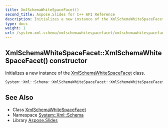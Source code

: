 ```yaml
---
title: XmlSchemaWhiteSpaceFacet()
second_title: Aspose.Slides for C++ API Reference
description: Initializes a new instance of the XmlSchemaWhiteSpaceFacet class.
type: docs
weight: 1
url: /system.xml.schema/xmlschemawhitespacefacet/xmlschemawhitespacefacet/
---
```

## XmlSchemaWhiteSpaceFacet::XmlSchemaWhiteSpaceFacet() constructor


Initializes a new instance of the [XmlSchemaWhiteSpaceFacet](../) class.

```cpp
System::Xml::Schema::XmlSchemaWhiteSpaceFacet::XmlSchemaWhiteSpaceFacet()
```

## See Also

* Class [XmlSchemaWhiteSpaceFacet](../)
* Namespace [System::Xml::Schema](../../)
* Library [Aspose.Slides](../../../)